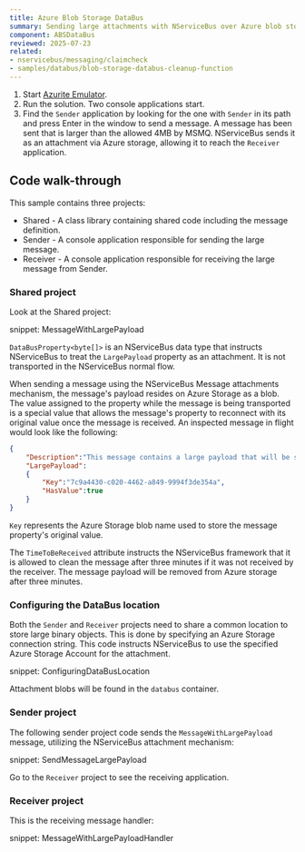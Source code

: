 ```yaml
---
title: Azure Blob Storage DataBus
summary: Sending large attachments with NServiceBus over Azure blob storage.
component: ABSDataBus
reviewed: 2025-07-23
related:
- nservicebus/messaging/claimcheck
- samples/databus/blob-storage-databus-cleanup-function
---
```


 1. Start [Azurite Emulator](https://learn.microsoft.com/en-us/azure/storage/common/storage-use-azurite?tabs=visual-studio).
 1. Run the solution. Two console applications start.
 1. Find the `Sender` application by looking for the one with `Sender` in its path and press Enter in the window to send a message. A message has been sent that is larger than the allowed 4MB by MSMQ. NServiceBus sends it as an attachment via Azure storage, allowing it to reach the `Receiver` application.

## Code walk-through

This sample contains three projects:

- Shared - A class library containing shared code including the message definition.
- Sender - A console application responsible for sending the large message.
- Receiver - A console application responsible for receiving the large message from Sender.

### Shared project

Look at the Shared project:

snippet: MessageWithLargePayload

`DataBusProperty<byte[]>` is an NServiceBus data type that instructs NServiceBus to treat the `LargePayload` property as an attachment. It is not transported in the NServiceBus normal flow.

When sending a message using the NServiceBus Message attachments mechanism, the message's payload resides on Azure Storage as a blob. The value assigned to the property while the message is being transported is a special value that allows the message's property to reconnect with its original value once the message is received. An inspected message in flight would look like the following:

```json
{
	"Description":"This message contains a large payload that will be sent on the Azure data bus",
	"LargePayload":
	{
		"Key":"7c9a4430-c020-4462-a849-9994f3de354a",
		"HasValue":true
	}
}
```

`Key` represents the Azure Storage blob name used to store the message property's original value.

The `TimeToBeReceived` attribute instructs the NServiceBus framework that it is allowed to clean the message after three minutes if it was not received by the receiver. The message payload will be removed from Azure storage after three minutes.

### Configuring the DataBus location

Both the `Sender` and `Receiver` projects need to share a common location to store large binary objects. This is done by specifying an Azure Storage connection string. This code instructs NServiceBus to use the specified Azure Storage Account for the attachment.

snippet: ConfiguringDataBusLocation

Attachment blobs will be found in the `databus` container.

### Sender project

The following sender project code sends the `MessageWithLargePayload` message, utilizing the NServiceBus attachment mechanism:

snippet: SendMessageLargePayload

Go to the `Receiver` project to see the receiving application.

### Receiver project

This is the receiving message handler:

snippet: MessageWithLargePayloadHandler
